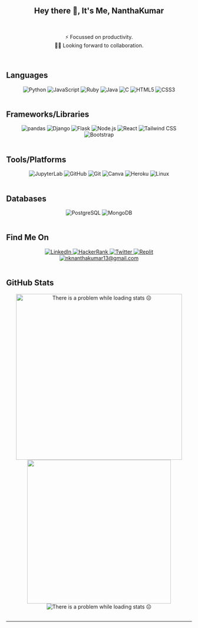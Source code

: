 <h2 align="center">Hey there 👋, It's Me, NanthaKumar</h2>  

<br>

<div align="center">


⚡️ Focussed on productivity.  
🤝🏻 Looking forward to collaboration.   

</div>

<br>

## Languages

<div align="center">
    <img src="https://img.shields.io/static/v1?label=&message=python&color=323232&style=for-the-badge&logo=python" alt="Python"/>
    <img src="https://img.shields.io/static/v1?label=&message=javascript&color=323232&style=for-the-badge&logo=JavaScript" alt="JavaScript"/>
    <img src="https://img.shields.io/static/v1?label=&message=ruby&color=323232&style=for-the-badge&logo=Ruby" alt="Ruby"/>
    <img src="https://img.shields.io/static/v1?label=&message=java&color=323232&style=for-the-badge&logo=java" alt="Java"/>
    <img src="https://img.shields.io/static/v1?label=&message=c&color=323232&style=for-the-badge&logo=c" alt="C"/>
    <img src="https://img.shields.io/static/v1?label=&message=html5&color=323232&style=for-the-badge&logo=HTML5" alt="HTML5"/>
    <img src="https://img.shields.io/static/v1?label=&message=css3&color=323232&style=for-the-badge&logo=CSS3" alt="CSS3"/>
</div>

<br>

## Frameworks/Libraries

<div align="center">
    <img src="https://img.shields.io/static/v1?label=&message=pandas&color=323232&style=for-the-badge&logo=pandas" alt="pandas"/>
    <img src="https://img.shields.io/static/v1?label=&message=Django&color=323232&style=for-the-badge&logo=Django" alt="Django"/>
    <img src="https://img.shields.io/static/v1?label=&message=Flask&color=323232&style=for-the-badge&logo=Flask" alt="Flask"/>
    <img src="https://img.shields.io/static/v1?label=&message=Node.js&color=323232&style=for-the-badge&logo=Node.js" alt="Node.js"/>
    <img src="https://img.shields.io/static/v1?label=&message=React&color=323232&style=for-the-badge&logo=React" alt="React"/>
    <img src="https://img.shields.io/static/v1?label=&message=Tailwind CSS&color=323232&style=for-the-badge&logo=Tailwind CSS" alt="Tailwind CSS"/>
    <img src="https://img.shields.io/static/v1?label=&message=Bootstrap&color=323232&style=for-the-badge&logo=Bootstrap" alt="Bootstrap"/>
</div>

<br>

## Tools/Platforms

<div align="center">
    <img src="https://img.shields.io/static/v1?label=&message=jupyterlab&color=323232&style=for-the-badge&logo=jupyter&logoColor=white" alt="JupyterLab"/>
    <img src="https://img.shields.io/static/v1?label=&message=github&color=323232&style=for-the-badge&logo=github&logoColor=white" alt="GitHub"/>
    <img src="https://img.shields.io/static/v1?label=&message=git&color=323232&style=for-the-badge&logo=git&logoColor=white" alt="Git"/>
    <img src="https://img.shields.io/static/v1?label=&message=canva&color=323232&style=for-the-badge&logo=canva&logoColor=white" alt="Canva"/>
    <img src="https://img.shields.io/static/v1?label=&message=Heroku&color=323232&style=for-the-badge&logo=Heroku" alt="Heroku"/>
    <img src="https://img.shields.io/static/v1?label=&message=linux&color=323232&style=for-the-badge&logo=linux&logoColor=white" alt="Linux"/>    
</div>

<br>

## Databases

<div align="center">
    <img src="https://img.shields.io/static/v1?label=&message=PostgreSQL&color=323232&style=for-the-badge&logo=PostgreSQL" alt="PostgreSQL"/>
    <img src="https://img.shields.io/static/v1?label=&message=MongoDB&color=323232&style=for-the-badge&logo=MongoDB" alt="MongoDB"/>
</div>

<br>

## Find Me On

<div align="center">
    <a href="https://www.linkedin.com/in/nanthakumar13/" title="LinkedIn Profile">
        <img src="https://img.shields.io/static/v1?label=&message=linkedin&color=323232&style=for-the-badge&logo=linkedin&logoColor=white" alt="LinkedIn"/>
    </a>
    <a href="https://www.hackerrank.com/nknantha" title="HackerRank Profile">
        <img src="https://img.shields.io/static/v1?label=&message=hackerrank&color=323232&style=for-the-badge&logo=hackerrank&logoColor=black" alt="HackerRank"/>
    </a>
    <a href="https://twitter.com/nknantha13" title="Twitter Profile">
        <img src="https://img.shields.io/static/v1?label=&message=twitter&color=323232&style=for-the-badge&logo=twitter&logoColor=white" alt="Twitter"/>
    </a>
    <a href="https://replit.com/@nknantha/" title="Replit Profile">
        <img src="https://img.shields.io/static/v1?label=&message=Replit&color=323232&style=for-the-badge&logo=Replit&logoColor=white" alt="Replit"/>
    </a>
    <br>
    <a href="mailto:nknanthakumar13@gmail.com" title="Mail">
        <img src="https://img.shields.io/static/v1?label=&message=mail&color=323232&style=for-the-badge&logo=gmail&logoColor=white" alt="nknanthakumar13@gmail.com"/>
    </a>
</div>

<br>

## GitHub Stats

<div align="center">
    <img width="450" src="https://github-readme-stats.vercel.app/api?username=nknantha&count_private=true&show_icons=true&include_all_commits=true&hide=stars&theme=tokyonight" alt="There is a problem while loading stats ☹️"/>
    <img width="390" src="https://github-readme-streak-stats.herokuapp.com?user=nknantha&theme=tokyonight"/>
    <br>
    <img src="https://github-readme-stats.vercel.app/api/top-langs/?username=nknantha&layout=compact&theme=tokyonight" alt="There is a problem while loading stats ☹️"/>
</div>

<br>

<!-- ## Repo's

<div align="center">
    <a href="https://github.com/nknantha/BlackJack" title="nknantha/BlackJack">
        <img src="https://github-readme-stats.vercel.app/api/pin/?username=nknantha&repo=BlackJack&show_owner=true&show_icons=true&theme=tokyonight" alt="nknantha/BlackJack">
    </a>
</div> -->

---
